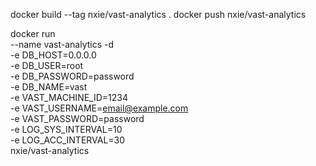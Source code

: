 docker build --tag nxie/vast-analytics .
docker push nxie/vast-analytics

docker run \
  --name vast-analytics -d \
  -e DB_HOST=0.0.0.0 \
  -e DB_USER=root \
  -e DB_PASSWORD=password \
  -e DB_NAME=vast \
  -e VAST_MACHINE_ID=1234 \
  -e VAST_USERNAME=email@example.com \
  -e VAST_PASSWORD=password \
  -e LOG_SYS_INTERVAL=10 \
  -e LOG_ACC_INTERVAL=30 \
  nxie/vast-analytics
